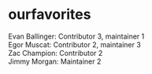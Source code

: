 # ourfavorites

Evan Ballinger: Contributor 3, maintainer 1  
Egor Muscat: Contributor 2, maintainer 3  
Zac Champion: Contributor 2  
Jimmy Morgan: Maintainer 2
